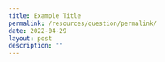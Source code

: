 ```yaml
---
title: Example Title
permalink: /resources/question/permalink/
date: 2022-04-29
layout: post
description: ""
---
```


